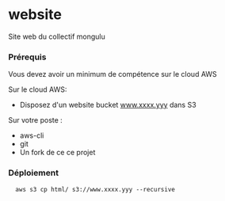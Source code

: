 # website
Site web du collectif mongulu


### Prérequis
Vous devez avoir un minimum de compétence sur le cloud AWS

Sur le cloud AWS:
* Disposez d'un website bucket www.xxxx.yyy dans S3

Sur votre poste : 
* aws-cli
* git 
* Un fork de ce ce projet


### Déploiement

```
  aws s3 cp html/ s3://www.xxxx.yyy --recursive
  
```    
